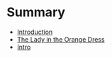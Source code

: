 # Summary

* [Introduction](README.md)
* [The Lady in the Orange Dress](Aboutme.md)
* [Intro](Laten.md)

